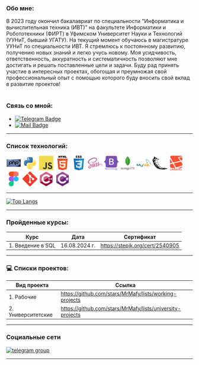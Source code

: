### Обо мне:
 В 2023 году окончил бакалавриат по специальности "Информатика и вычислительная техника (ИВТ)" на факультете Информатики и Робототехники (ФИРТ) в Уфимском Университет Науки и Технологий (УУНиТ, бывший УГАТУ). На текущий момент обучаюсь в магистратуре УУНиТ по специальности ИВТ.
 Я стремлюсь к постоянному развитию, получению новых знаний и легко учусь новому. Моя усидчивость, ответственность, аккуратность и систематичность позволяют мне достигать и решать поставленные цели и задачи.
 Буду рад принять участие в интересных проектах, обогощая и преумножая свой профессиональный опыт с помощью которого буду вносить свой вклад в развитие проектов!
<br><br>
### Связь со мной:
- [![Telegram Badge](https://img.shields.io/badge/-MrMafy-blue?style=flat&logo=Telegram&logoColor=white)](https://t.me/MrMafy)
- [![Mail Badge](https://img.shields.io/badge/e-mail-mail?logoColor=blue&color=blue
)](mailto:mrmafy.mail@gmail.com)
 
---

### Список технологий:
<p align="left">
<img src="https://raw.githubusercontent.com/teamedwardforever/Readme-Generator/71f25dd8b98329b168142a6b782a107b75eab178/svg/Skills/Languages/php-original.svg" alt="PHP" width="40" height="40"/>
<img src="https://raw.githubusercontent.com/teamedwardforever/Readme-Generator/71f25dd8b98329b168142a6b782a107b75eab178/svg/Skills/Languages/python-original.svg" alt="Python" width="40" height="40"/>
<img src="https://raw.githubusercontent.com/teamedwardforever/Readme-Generator/71f25dd8b98329b168142a6b782a107b75eab178/svg/Skills/Languages/javascript-original.svg" alt="Javascript" width="40" height="40"/>
<img src="https://raw.githubusercontent.com/teamedwardforever/Readme-Generator/71f25dd8b98329b168142a6b782a107b75eab178/svg/Skills/Frontend/html5-original-wordmark.svg" alt="HTML" width="40" height="40"/>
<img src="https://raw.githubusercontent.com/teamedwardforever/Readme-Generator/71f25dd8b98329b168142a6b782a107b75eab178/svg/Skills/Frontend/css3-original-wordmark.svg" alt="Css" width="40" height="40"/>
<img src="https://raw.githubusercontent.com/teamedwardforever/Readme-Generator/71f25dd8b98329b168142a6b782a107b75eab178/svg/Skills/Frontend/sass-original.svg" alt="Sass" width="40" height="40"/>
<img src="https://raw.githubusercontent.com/teamedwardforever/Readme-Generator/71f25dd8b98329b168142a6b782a107b75eab178/svg/Skills/Frontend/bootstrap-plain-wordmark.svg" alt="Bootstrap" width="40" height="40"/>
<img src="https://raw.githubusercontent.com/teamedwardforever/Readme-Generator/71f25dd8b98329b168142a6b782a107b75eab178/svg/Skills/Database/mongodb-original-wordmark.svg" alt="Mongodb" width="40" height="40"/>
<img src="https://raw.githubusercontent.com/teamedwardforever/Readme-Generator/71f25dd8b98329b168142a6b782a107b75eab178/svg/Skills/Database/mysql-original-wordmark.svg" alt="Mysql" width="40" height="40"/>
<img src="https://raw.githubusercontent.com/teamedwardforever/Readme-Generator/71f25dd8b98329b168142a6b782a107b75eab178/svg/Skills/Framework/pocoo_flask-icon.svg" alt="Flask" width="40" height="40"/>
<img src="https://raw.githubusercontent.com/teamedwardforever/Readme-Generator/71f25dd8b98329b168142a6b782a107b75eab178/svg/Skills/Framework/laravel-plain-wordmark.svg" alt="Laravel" width="40" height="40"/>
<img src="https://raw.githubusercontent.com/teamedwardforever/Readme-Generator/71f25dd8b98329b168142a6b782a107b75eab178/svg/Skills/Software/figma-icon.svg" alt="Figma" width="40" height="40"/>
<img src="https://raw.githubusercontent.com/teamedwardforever/Readme-Generator/71f25dd8b98329b168142a6b782a107b75eab178/svg/Skills/Other/git-scm-icon.svg" alt="Git" width="40" height="40"/>
<img src="https://raw.githubusercontent.com/teamedwardforever/Readme-Generator/71f25dd8b98329b168142a6b782a107b75eab178/svg/Skills/Languages/cplusplus-original.svg" alt="CPP" width="40" height="40"/>
<img src="https://raw.githubusercontent.com/teamedwardforever/Readme-Generator/71f25dd8b98329b168142a6b782a107b75eab178/svg/Skills/Languages/csharp-original.svg" alt="Csharp" width="40" height="40"/>
</p>

---
[![Top Langs](https://github-readme-stats.vercel.app/api/top-langs/?username=MrMafy&layout=compact)](https://github.com/MrMafy/github-readme-stats)

---

 ### Пройденные курсы:

| Курс                                                            | Дата         | Сертификат                       |
| --------------------------------------------------------------- | ------------ | -------------------------------- |
| 1. Введение в SQL                                               | 16.08.2024 г.| https://stepik.org/cert/2540905  |

---

### 💻 Списки проектов:

| Вид проекта                | Ссылка                                                     |
|----------------------------|------------------------------------------------------------|
| 1. Рабочие                 | https://github.com/stars/MrMafy/lists/working-projects     |
| 2. Университетские         | https://github.com/stars/MrMafy/lists/university-projects  |

---

### Социальные сети
<div id="badges">
    <a href="https://t.me/MrMafy" target="_blank">
      <img src="https://cdn-icons-png.flaticon.com/512/2111/2111646.png" width="40" height="40" alt="telegram group" />
<!--     </a>
    <a href="mailto:mrmafy.mail@gmail.com" target="_blank">
      <img src="https://cdn-icons-png.flaticon.com/512/281/281769.png" width="40" height="40" alt="Gmail"/>
    </a> -->
</div>

---


<!-- | 3. Пет проекты             |                                                            | -->
